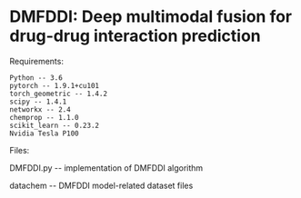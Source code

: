 # DMFDDI: Deep multimodal fusion for drug-drug interaction prediction

Requirements:    

```
Python -- 3.6 
pytorch -- 1.9.1+cu101
torch_geometric -- 1.4.2
scipy -- 1.4.1
networkx -- 2.4
chemprop -- 1.1.0
scikit_learn -- 0.23.2
Nvidia Tesla P100
```



Files:

DMFDDI.py -- implementation of DMFDDI algorithm

datachem -- DMFDDI model-related dataset files




